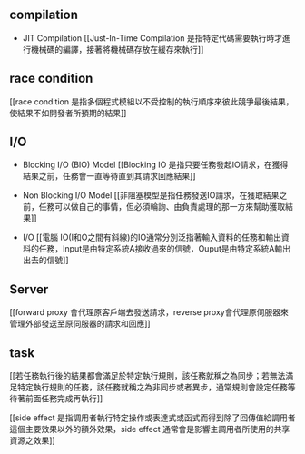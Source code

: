 
## compilation
- JIT Compilation
[[Just-In-Time Compilation 是指特定代碼需要執行時才進行機械碼的編譯，接著將機械碼存放在緩存來執行]]

## race condition
[[race condition 是指多個程式模組以不受控制的執行順序來彼此競爭最後結果，使結果不如開發者所預期的結果]]

## I/O
- Blocking I/O (BIO) Model
[[Blocking IO 是指只要任務發起IO請求，在獲得結果之前，任務會一直等待直到其請求回應結果]]

- Non Blocking I/O Model
[[非阻塞模型是指任務發送IO請求，在獲取結果之前，任務可以做自己的事情，但必須輪詢、由負責處理的那一方來幫助獲取結果]]


- I/O
[[電腦 IO(I和O之間有斜線)的IO通常分別泛指著輸入資料的任務和輸出資料的任務，Input是由特定系統A接收過來的信號，Ouput是由特定系統A輸出出去的信號]]


## Server
[[forward proxy 會代理原客戶端去發送請求，reverse proxy會代理原伺服器來管理外部發送至原伺服器的請求和回應]]


## task
[[若任務執行後的結果都會滿足於特定執行規則，該任務就稱之為同步；若無法滿足特定執行規則的任務，該任務就稱之為非同步或者異步，通常規則會設定任務等待著前面任務完成再執行]]

[[side effect 是指調用者執行特定操作或表達式或函式而得到除了回傳值給調用者這個主要效果以外的額外效果，side effect 通常會是影響主調用者所使用的共享資源之效果]]